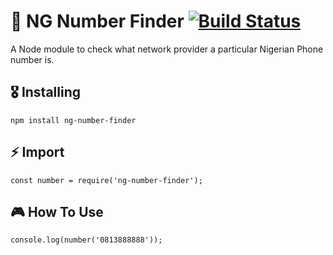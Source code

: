 # 🚀 NG Number Finder [![Build Status](https://travis-ci.com/JideGuru/ng-number-finder.svg?branch=master)](https://travis-ci.com/JideGuru/ng-number-finder)
A Node module to check what network provider a particular Nigerian Phone number is.


## 🎖 Installing
```
npm install ng-number-finder
```

## ⚡️ Import
```
const number = require('ng-number-finder');
```

## 🎮 How To Use
```
console.log(number('0813888888'));
```